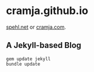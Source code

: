 # cramja.github.io 

[spehl.net](https://www.spehl.net) or [cramja.com](https://www.cramja.com).

## A Jekyll-based Blog

```
gem update jekyll
bundle update
```
